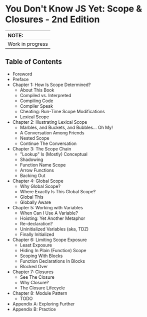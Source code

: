 # You Don't Know JS Yet: Scope & Closures - 2nd Edition

| NOTE: |
| :--- |
| Work in progress |

## Table of Contents

* Foreword
* Preface
* Chapter 1: How Is Scope Determined?
    * About This Book
    * Compiled vs. Interpreted
    * Compiling Code
    * Compiler Speak
    * Cheating: Run-Time Scope Modifications
    * Lexical Scope
* Chapter 2: Illustrating Lexical Scope
    * Marbles, and Buckets, and Bubbles... Oh My!
    * A Conversation Among Friends
    * Nested Scope
    * Continue The Conversation
* Chapter 3: The Scope Chain
    * "Lookup" Is (Mostly) Conceptual
    * Shadowing
    * Function Name Scope
    * Arrow Functions
    * Backing Out
* Chapter 4: Global Scope
    * Why Global Scope?
    * Where Exactly Is This Global Scope?
    * Global This
    * Globally Aware
* Chapter 5: Working with Variables
    * When Can I Use A Variable?
    * Hoisting: Yet Another Metaphor
    * Re-declaration?
    * Uninitialized Variables (aka, TDZ)
    * Finally Initialized
* Chapter 6: Limiting Scope Exposure
    * Least Exposure
    * Hiding In Plain (Function) Scope
    * Scoping With Blocks
    * Function Declarations In Blocks
    * Blocked Over
* Chapter 7: Closures
    * See The Closure
    * Why Closure?
    * The Closure Lifecycle
* Chapter 8: Module Pattern
    * TODO
* Appendix A: Exploring Further
* Appendix B: Practice
